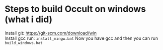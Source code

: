 # Steps to build Occult on windows (what i did)
Install git: <https://git-scm.com/download/win><br>
Install gcc run: `install_mingw.bat`
Now you have gcc and then you can run `build_windows.bat`<br>
